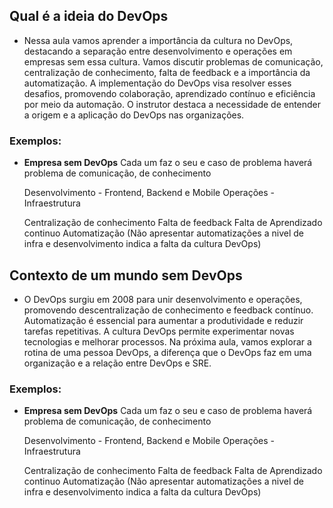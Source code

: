 ## Qual é a ideia do DevOps
- Nessa aula vamos aprender a importância da cultura no DevOps, destacando a separação entre desenvolvimento e operações em empresas sem essa cultura. Vamos discutir problemas de comunicação, centralização de conhecimento, falta de feedback e a importância da automatização. A implementação do DevOps visa resolver esses desafios, promovendo colaboração, aprendizado contínuo e eficiência por meio da automação. O instrutor destaca a necessidade de entender a origem e a aplicação do DevOps nas organizações.

### Exemplos:
- **Empresa sem DevOps**
	Cada um faz o seu e caso de problema haverá problema de comunicação, de conhecimento
	
	Desenvolvimento - Frontend, Backend e Mobile
	Operações - Infraestrutura

	Centralização de conhecimento
	Falta de feedback
	Falta de Aprendizado continuo
	Automatização (Não apresentar automatizações a nivel de infra e desenvolvimento indica a falta da cultura DevOps)

## Contexto de um mundo sem DevOps
- O DevOps surgiu em 2008 para unir desenvolvimento e operações, promovendo descentralização de conhecimento e feedback contínuo. Automatização é essencial para aumentar a produtividade e reduzir tarefas repetitivas. A cultura DevOps permite experimentar novas tecnologias e melhorar processos. Na próxima aula, vamos explorar a rotina de uma pessoa DevOps, a diferença que o DevOps faz em uma organização e a relação entre DevOps e SRE.
### Exemplos:
- **Empresa sem DevOps**
	Cada um faz o seu e caso de problema haverá problema de comunicação, de conhecimento
	
	Desenvolvimento - Frontend, Backend e Mobile
	Operações - Infraestrutura

	Centralização de conhecimento
	Falta de feedback
	Falta de Aprendizado continuo
	Automatização (Não apresentar automatizações a nivel de infra e desenvolvimento indica a falta da cultura DevOps)
